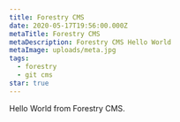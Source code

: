 ```yaml
---
title: Forestry CMS
date: 2020-05-17T19:56:00.000Z
metaTitle: Forestry CMS
metaDescription: Forestry CMS Hello World
metaImage: uploads/meta.jpg
tags:
  - forestry
  - git cms
star: true
---
```

Hello World from Forestry CMS.

